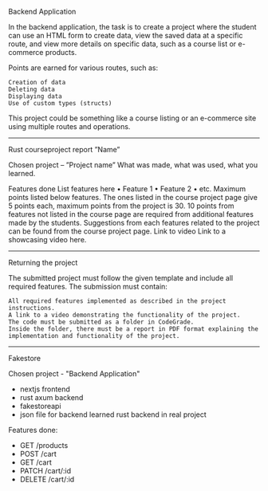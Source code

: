 Backend Application

In the backend application, the task is to create a project where the student can use an HTML form to create data, view the saved data at a specific route, and view more details on specific data, such as a course list or e-commerce products.

Points are earned for various routes, such as:

    Creation of data
    Deleting data
    Displaying data
    Use of custom types (structs)

This project could be something like a course listing or an e-commerce site using multiple routes and operations.

---

Rust courseproject report
”Name”

Chosen project – ”Project name”
What was made, what was used, what you learned.

Features done
List features here
• Feature 1
• Feature 2
• etc.
Maximum points listed below features. The ones listed in the course project page give 5 points each, maximum points from the project is 30. 10 points from features not listed in the course page are required from additional features made by the students. Suggestions from each features related to the project can be found from the course project page.
Link to video
Link to a showcasing video here.

---

Returning the project

The submitted project must follow the given template and include all required features. The submission must contain:

    All required features implemented as described in the project instructions.
    A link to a video demonstrating the functionality of the project.
    The code must be submitted as a folder in CodeGrade.
    Inside the folder, there must be a report in PDF format explaining the implementation and functionality of the project.

---

Fakestore

Chosen project - "Backend Application"

- nextjs frontend
- rust axum backend
- fakestoreapi
- json file for backend
  learned rust backend in real project

Features done:

- GET /products
- POST /cart
- GET /cart
- PATCH /cart/:id
- DELETE /cart/:id
